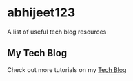 # abhijeet123
A list of useful tech blog resources
## My Tech Blog

Check out more tutorials on my [Tech Blog](https://successmind12.com)

